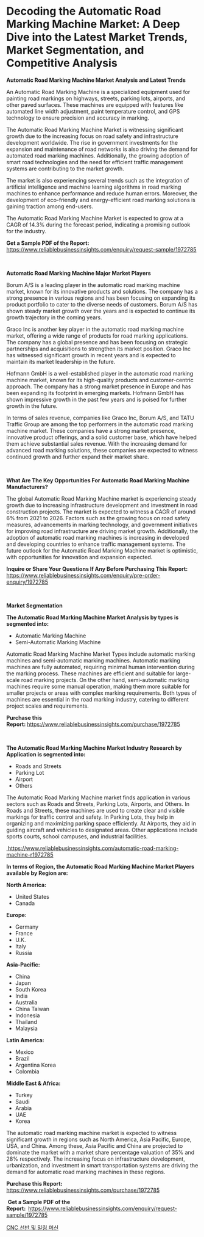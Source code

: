 <p><h1>Decoding the Automatic Road Marking Machine Market: A Deep Dive into the Latest Market Trends, Market Segmentation, and Competitive Analysis</h1></p><p><strong>Automatic Road Marking Machine Market Analysis and Latest Trends</strong></p>
<p><p>An Automatic Road Marking Machine is a specialized equipment used for painting road markings on highways, streets, parking lots, airports, and other paved surfaces. These machines are equipped with features like automated line width adjustment, paint temperature control, and GPS technology to ensure precision and accuracy in marking.</p><p>The Automatic Road Marking Machine Market is witnessing significant growth due to the increasing focus on road safety and infrastructure development worldwide. The rise in government investments for the expansion and maintenance of road networks is also driving the demand for automated road marking machines. Additionally, the growing adoption of smart road technologies and the need for efficient traffic management systems are contributing to the market growth.</p><p>The market is also experiencing several trends such as the integration of artificial intelligence and machine learning algorithms in road marking machines to enhance performance and reduce human errors. Moreover, the development of eco-friendly and energy-efficient road marking solutions is gaining traction among end-users.</p><p>The Automatic Road Marking Machine Market is expected to grow at a CAGR of 14.3% during the forecast period, indicating a promising outlook for the industry.</p></p>
<p><strong>Get a Sample PDF of the Report:&nbsp;</strong> <a href="https://www.reliablebusinessinsights.com/enquiry/request-sample/1972785">https://www.reliablebusinessinsights.com/enquiry/request-sample/1972785</a></p>
<p>&nbsp;</p>
<p><strong>Automatic Road Marking Machine Major Market Players</strong></p>
<p><p>Borum A/S is a leading player in the automatic road marking machine market, known for its innovative products and solutions. The company has a strong presence in various regions and has been focusing on expanding its product portfolio to cater to the diverse needs of customers. Borum A/S has shown steady market growth over the years and is expected to continue its growth trajectory in the coming years.</p><p>Graco Inc is another key player in the automatic road marking machine market, offering a wide range of products for road marking applications. The company has a global presence and has been focusing on strategic partnerships and acquisitions to strengthen its market position. Graco Inc has witnessed significant growth in recent years and is expected to maintain its market leadership in the future.</p><p>Hofmann GmbH is a well-established player in the automatic road marking machine market, known for its high-quality products and customer-centric approach. The company has a strong market presence in Europe and has been expanding its footprint in emerging markets. Hofmann GmbH has shown impressive growth in the past few years and is poised for further growth in the future.</p><p>In terms of sales revenue, companies like Graco Inc, Borum A/S, and TATU Traffic Group are among the top performers in the automatic road marking machine market. These companies have a strong market presence, innovative product offerings, and a solid customer base, which have helped them achieve substantial sales revenue. With the increasing demand for advanced road marking solutions, these companies are expected to witness continued growth and further expand their market share.</p></p>
<p>&nbsp;</p>
<p><strong>What Are The Key Opportunities For Automatic Road Marking Machine Manufacturers?</strong></p>
<p><p>The global Automatic Road Marking Machine market is experiencing steady growth due to increasing infrastructure development and investment in road construction projects. The market is expected to witness a CAGR of around 6% from 2021 to 2026. Factors such as the growing focus on road safety measures, advancements in marking technology, and government initiatives for improving road infrastructure are driving market growth. Additionally, the adoption of automatic road marking machines is increasing in developed and developing countries to enhance traffic management systems. The future outlook for the Automatic Road Marking Machine market is optimistic, with opportunities for innovation and expansion expected.</p></p>
<p><strong>Inquire or Share Your Questions If Any Before Purchasing This Report:</strong> <a href="https://www.reliablebusinessinsights.com/enquiry/pre-order-enquiry/1972785">https://www.reliablebusinessinsights.com/enquiry/pre-order-enquiry/1972785</a></p>
<p>&nbsp;</p>
<p><strong>Market Segmentation</strong></p>
<p><strong>The Automatic Road Marking Machine Market Analysis by types is segmented into:</strong></p>
<p><ul><li>Automatic Marking Machine</li><li>Semi-Automatic Marking Machine</li></ul></p>
<p><p>Automatic Road Marking Machine Market Types include automatic marking machines and semi-automatic marking machines. Automatic marking machines are fully automated, requiring minimal human intervention during the marking process. These machines are efficient and suitable for large-scale road marking projects. On the other hand, semi-automatic marking machines require some manual operation, making them more suitable for smaller projects or areas with complex marking requirements. Both types of machines are essential in the road marking industry, catering to different project scales and requirements.</p></p>
<p><strong>Purchase this Report:&nbsp;</strong><a href="https://www.reliablebusinessinsights.com/purchase/1972785">https://www.reliablebusinessinsights.com/purchase/1972785</a></p>
<p>&nbsp;</p>
<p><strong>The Automatic Road Marking Machine Market Industry Research by Application is segmented into:</strong></p>
<p><ul><li>Roads and Streets</li><li>Parking Lot</li><li>Airport</li><li>Others</li></ul></p>
<p><p>The Automatic Road Marking Machine market finds application in various sectors such as Roads and Streets, Parking Lots, Airports, and Others. In Roads and Streets, these machines are used to create clear and visible markings for traffic control and safety. In Parking Lots, they help in organizing and maximizing parking space efficiently. At Airports, they aid in guiding aircraft and vehicles to designated areas. Other applications include sports courts, school campuses, and industrial facilities.</p></p>
<p><a href="https://www.reliablebusinessinsights.com/automatic-road-marking-machine-r1972785">&nbsp;https://www.reliablebusinessinsights.com/automatic-road-marking-machine-r1972785</a></p>
<p><strong>In terms of Region, the Automatic Road Marking Machine Market Players available by Region are:</strong></p>
<p>
    <p> <strong> North America: </strong>
        <ul>
            <li>United States</li>
            <li>Canada</li>
        </ul>
        </p> 
    <p> <strong> Europe: </strong>
        <ul>
            <li>Germany</li>
            <li>France</li>
            <li>U.K.</li>
            <li>Italy</li>
            <li>Russia</li>
        </ul>
        </p> 
    <p> <strong> Asia-Pacific: </strong>
        <ul>
            <li>China</li>
            <li>Japan</li>
            <li>South Korea</li>
            <li>India</li>
            <li>Australia</li>
            <li>China Taiwan</li>
            <li>Indonesia</li>
            <li>Thailand</li>
            <li>Malaysia</li>
        </ul>
        </p> 
    <p> <strong> Latin America: </strong>
        <ul>
            <li>Mexico</li>
            <li>Brazil</li>
            <li>Argentina Korea</li>
            <li>Colombia</li>
        </ul>
        </p> 
    <p> <strong> Middle East & Africa: </strong>
        <ul>
            <li>Turkey</li>
            <li>Saudi</li>
            <li>Arabia</li>
            <li>UAE</li>
            <li>Korea</li>
        </ul>
    </p>
    </p>
<p><p>The automatic road marking machine market is expected to witness significant growth in regions such as North America, Asia Pacific, Europe, USA, and China. Among these, Asia Pacific and China are projected to dominate the market with a market share percentage valuation of 35% and 28% respectively. The increasing focus on infrastructure development, urbanization, and investment in smart transportation systems are driving the demand for automatic road marking machines in these regions.</p></p>
<p><strong>Purchase this Report: </strong><a href="https://www.reliablebusinessinsights.com/purchase/1972785">https://www.reliablebusinessinsights.com/purchase/1972785</a></p>
<p>&nbsp;<strong>Get a Sample PDF of the Report:&nbsp;&nbsp;</strong><a href="https://www.reliablebusinessinsights.com/enquiry/request-sample/1972785">https://www.reliablebusinessinsights.com/enquiry/request-sample/1972785</a></p>
<p><strong></strong></p>
<p><p><a href="https://github.com/PercyHagernes9778/Market-Research-Report-List-3/blob/main/359173446675.md">CNC 선반 및 밀링 머신</a></p></p>